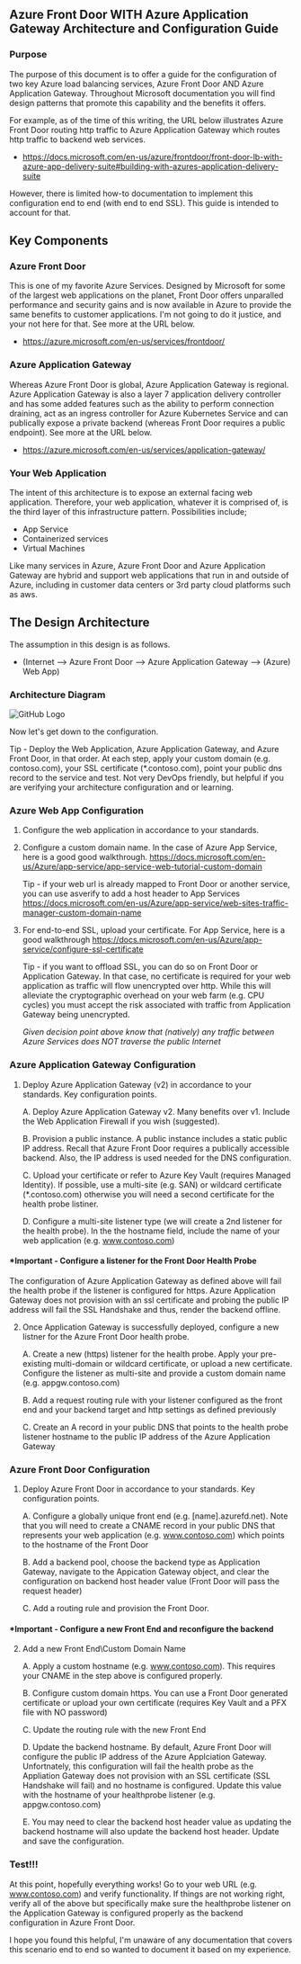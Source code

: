 ## Azure Front Door WITH Azure Application Gateway Architecture and Configuration Guide

### Purpose

The purpose of this document is to offer a guide for the configuration of two key Azure load balancing services, Azure Front Door AND Azure Application Gateway. Throughout Microsoft documentation you will find design patterns that promote this capability and the benefits it offers.

For example, as of the time of this writing, the URL below illustrates Azure Front Door routing http traffic to Azure Application Gateway which routes http traffic to backend web services. 

- https://docs.microsoft.com/en-us/azure/frontdoor/front-door-lb-with-azure-app-delivery-suite#building-with-azures-application-delivery-suite

However, there is limited how-to documentation to implement this configuration end to end (with end to end SSL). This guide is intended to account for that.

## Key Components

### Azure Front Door

This is one of my favorite Azure Services. Designed by Microsoft for some of the largest web applications on the planet, Front Door offers unparalled performance and security gains and is now available in Azure to provide the same benefits to customer applications. I'm not going to do it justice, and your not here for that. See more at the URL below.

- https://azure.microsoft.com/en-us/services/frontdoor/

### Azure Application Gateway

Whereas Azure Front Door is global, Azure Application Gateway is regional. Azure Application Gateway is also a layer 7 application delivery controller and has some added features such as the ability to perform connection draining, act as an ingress controller for Azure Kubernetes Service and can publically expose a private backend (whereas Front Door requires a public endpoint). See more at the URL below.

- https://azure.microsoft.com/en-us/services/application-gateway/

### Your Web Application

The intent of this architecture is to expose an external facing web application. Therefore, your web application, whatever it is comprised of, is the third layer of this infrastructure pattern. Possibilities include;

- App Service
- Containerized services
- Virtual Machines

Like many services in Azure, Azure Front Door and Azure Application Gateway are hybrid and support web applications that run in and outside of Azure, including in customer data centers or 3rd party cloud platforms such as aws. 

## The Design Architecture

The assumption in this design is as follows.

- (Internet --> Azure Front Door --> Azure Application Gateway --> (Azure) Web App)

### Architecture Diagram

![GitHub Logo](/images/afd_highlevel.jpg)

Now let's get down to the configuration.

Tip - Deploy the Web Application, Azure Application Gateway, and Azure Front Door, in that order. At each step, apply your custom domain (e.g. contoso.com), your SSL certificate (*.contoso.com), point your public dns record to the service and test. Not very DevOps friendly, but helpful if you are verifying your architecture configuration and or learning. 

### Azure Web App Configuration

1. Configure the web application in accordance to your standards.

2. Configure a custom domain name. In the case of Azure App Service, here is a good good walkthrough. https://docs.microsoft.com/en-us/Azure/app-service/app-service-web-tutorial-custom-domain

    Tip - if your web url is already mapped to Front Door or another service, you can use asverify to add a host header to App Services
<https://docs.microsoft.com/en-us/Azure/app-service/web-sites-traffic-manager-custom-domain-name>

3. For end-to-end SSL, upload your certificate. For App Service, here is a good walkthrough https://docs.microsoft.com/en-us/Azure/app-service/configure-ssl-certificate

    Tip - if you want to offload SSL, you can do so on Front Door or Application Gateway. In that case, no certificate is required for your web application as traffic will flow  unencrypted over http. While this will alleviate the cryptographic overhead on your web farm (e.g. CPU cycles) you must accept the risk associated with traffic from Application Gateway being unencrypted.
    
    *Given decision point above know that (natively) any traffic between Azure Services does NOT traverse the public Internet*

### Azure Application Gateway Configuration

1. Deploy Azure Application Gateway (v2) in accordance to your standards. Key configuration points.
    
    A. Deploy Azure Application Gateway v2. Many benefits over v1. Include the Web Application Firewall if you wish (suggested).

    B. Provision a public instance. A public instance includes a static public IP address. Recall that Azure Front Door requires a publically accessible backend. Also, the IP address is used needed for the DNS configuration.

    C. Upload your certificate or refer to Azure Key Vault (requires Managed Identity). If possible, use a multi-site (e.g. SAN) or wildcard certificate (*.contoso.com) otherwise you will need a second certificate for the health probe listiner.
    
    D. Configure a multi-site listener type (we will create a 2nd listener for the health probe). In the the hostname field, include the name of your web application (e.g. www.contoso.com)

#### *Important - Configure a listener for the Front Door Health Probe

The configuration of Azure Application Gateway as defined above will fail the health probe if the listener is configured for https. Azure Application Gateway does not provision with an ssl certificate and probing the public IP address will fail the SSL Handshake and thus, render the backend offline.

2. Once Application Gateway is successfully deployed, configure a new listner for the Azure Front Door health probe.

    A. Create a new (https) listener for the health probe. Apply your pre-existing multi-domain or wildcard certificate, or upload a new certificate. Configure the listener as multi-site and provide a custom domain name (e.g. appgw.contoso.com)

    B. Add a request routing rule with your listener configured as the front end and your backend target and http settings as defined previously

    C. Create an A record in your public DNS that points to the health probe listener hostname to the public IP address of the Azure Application Gateway

### Azure Front Door Configuration

1. Deploy Azure Front Door in accordance to your standards. Key configuration points.

    A. Configure a globally unique front end (e.g. [name].azurefd.net). Note that you will need to create a CNAME record in your public DNS that represents your web application (e.g. www.contoso.com) which points to the hostname of the Front Door

    B. Add a backend pool, choose the backend type as Application Gateway, navigate to the Appication Gateway object, and clear the configuration on backend host header value (Front Door will pass the request header)

    C. Add a routing rule and provision the Front Door.

#### *Important - Configure a new Front End and reconfigure the backend

2. Add a new Front End\Custom Domain Name

    A. Apply a custom hostname (e.g. www.contoso.com). This requires your CNAME in the step above is configured properly.
    
    B. Configure custom domain https. You can use a Front Door generated certificate or upload your own certificate (requires Key Vault and a PFX file with NO password)

    C. Update the routing rule with the new Front End

    D. Update the backend hostname. By default, Azure Front Door will configure the public IP address of the Azure Applciation Gateway. Unfortnately, this configuration will fail the health probe as the Appliation Gateway does not provision with an SSL certificate (SSL Handshake will fail) and no hostname is configured. Update this value with the hostname of your healthprobe listener (e.g. appgw.contoso.com)

    E. You may need to clear the backend host header value as updating the backend hostname will also update the backend host header. Update and save the configuration. 

### Test!!!

At this point, hopefully everything works! Go to your web URL (e.g. www.contoso.com) and verify functionality. If things are not working right, verify all of the above but specifically make sure the healthprobe listener on the Application Gateway is configured properly as the backend configuration in Azure Front Door. 

I hope you found this helpful, I'm unaware of any documentation that covers this scenario end to end so wanted to document it based on my experience.
